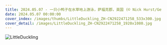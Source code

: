 ```yaml
---
title: 2024.05.07 - 一只小鸭子在水草地上游泳，萨福克郡，英国 (© Nick Hurst/Getty Images)
date: 2024.05.07 00:00:00
cover_index: /images/thumbs/LittleDuckling_ZH-CN2922471258_533x300.jpg
cover_detail: /images/LittleDuckling_ZH-CN2922471258_1920x1080.jpg
---
```


![LittleDuckling](/images/LittleDuckling_ZH-CN2922471258_1920x1080.jpg)
